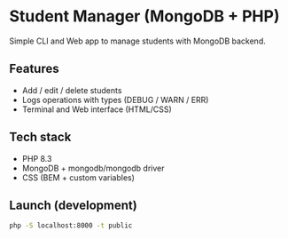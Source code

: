 # Student Manager (MongoDB + PHP)

Simple CLI and Web app to manage students with MongoDB backend.

## Features

- Add / edit / delete students
- Logs operations with types (DEBUG / WARN / ERR)
- Terminal and Web interface (HTML/CSS)

## Tech stack

- PHP 8.3
- MongoDB + mongodb/mongodb driver
- CSS (BEM + custom variables)

## Launch (development)

```bash
php -S localhost:8000 -t public
